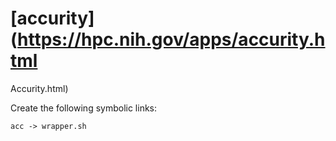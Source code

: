 # [accurity](https://hpc.nih.gov/apps/accurity.html
Accurity.html)

Create the following symbolic links:
```
acc -> wrapper.sh
```
